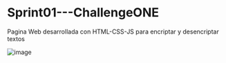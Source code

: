 # Sprint01---ChallengeONE
Pagina Web desarrollada con HTML-CSS-JS para encriptar y desencriptar textos


![image](https://user-images.githubusercontent.com/83676862/236258228-01f3ee34-c946-41cc-9926-c67b9602e58d.png)
